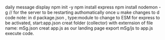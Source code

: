 daily message display
npm init -y
npm install express
npm install nodemon -g // for the server to be restarting authomatically once u make changes to d code
note: in d package.json , type:module to change to ESM for express to be activated, start:app.json
creat folder (collector) with externsion of file name: mSg.json
creat app.js as our landing page
export mSg/js to app.js
execute code. 